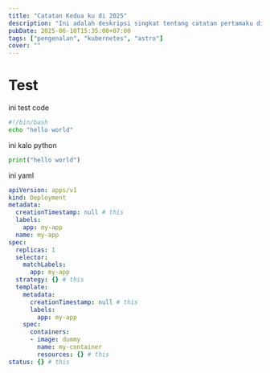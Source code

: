 ```yaml
---
title: "Catatan Kedua ku di 2025"
description: "Ini adalah deskripsi singkat tentang catatan pertamaku di situs ini."
pubDate: 2025-06-10T15:35:00+07:00
tags: ["pengenalan", "kubernetes", "astro"]
cover: ""
---
```


# Test

ini test code

```bash
#!/bin/bash
echo "hello world"
```

ini kalo python
```python
print("hello world")
```

ini yaml

```yaml
apiVersion: apps/v1
kind: Deployment
metadata:
  creationTimestamp: null # this
  labels:
    app: my-app
  name: my-app
spec:
  replicas: 1
  selector:
    matchLabels:
      app: my-app
  strategy: {} # this
  template:
    metadata:
      creationTimestamp: null # this
      labels:
        app: my-app
    spec:
      containers:
      - image: dummy
        name: my-container
        resources: {} # this
status: {} # this 
```